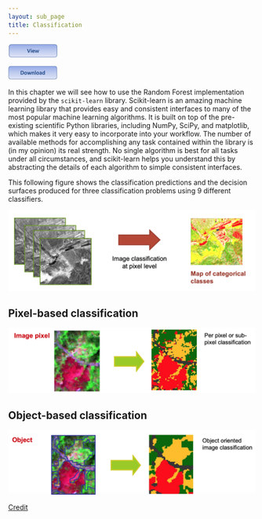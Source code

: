 ```yaml
---
layout: sub_page
title: Classification
---
```


[<img src="./buttons/view_button.png" width="100"/>](https://nicolasdeffense.github.io/eo-toolbox/notebooks/7_Classification/random_forest_classification.html)

[<img src="./buttons/download_button.png" width="100"/>](https://nicolasdeffense.github.io/eo-toolbox/notebooks/7_Classification/random_forest_classification.ipynb)

In this chapter we will see how to use the Random Forest implementation provided by the `scikit-learn` library. Scikit-learn is an amazing machine learning library that provides easy and consistent interfaces to many of the most popular machine learning algorithms. It is built on top of the pre-existing scientific Python libraries, including NumPy, SciPy, and matplotlib, which makes it very easy to incorporate into your workflow. The number of available methods for accomplishing any task contained within the library is (in my opinion) its real strength. No single algorithm is best for all tasks under all circumstances, and scikit-learn helps you understand this by abstracting the details of each algorithm to simple consistent interfaces.

This following figure shows the classification predictions and the decision surfaces produced for three classification problems using 9 different classifiers.

<img src="./notebooks/7_Classification/figures/im_classif_pixel.png" width="600">


## Pixel-based classification

<img src="./notebooks/7_Classification/figures/pixel_based.png" width="600">


## Object-based classification


<img src="./notebooks/7_Classification/figures/object_based.png" width="600">




[Credit](https://ceholden.github.io/open-geo-tutorial/python/chapter_5_classification.html)
